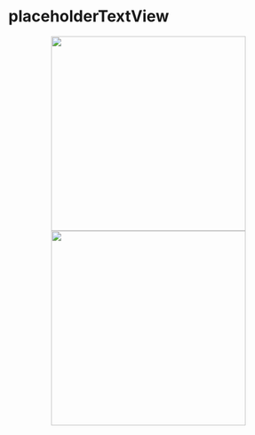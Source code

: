 # placeholderTextView

<p align="center">
  <img src="https://github.com/MaksimVialykh/placeholderTextView/blob/master/screenshots/empty.png" width="350"/>
  <img src="https://github.com/MaksimVialykh/placeholderTextView/blob/master/screenshots/with_text.png" width="350"/>
</p>

